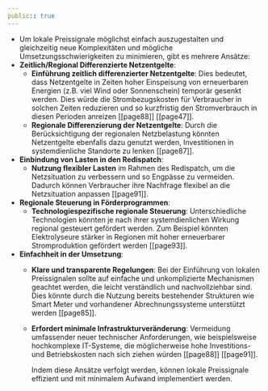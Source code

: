 ```yaml
---
public:: true
---
```

- Um lokale Preissignale möglichst einfach auszugestalten und gleichzeitig neue Komplexitäten und mögliche Umsetzungsschwierigkeiten zu minimieren, gibt es mehrere Ansätze:
- **Zeitlich/Regional Differenzierte Netzentgelte**:
	- **Einführung zeitlich differenzierter Netzentgelte**: Dies bedeutet, dass Netzentgelte in Zeiten hoher Einspeisung von erneuerbaren Energien (z.B. viel Wind oder Sonnenschein) temporär gesenkt werden. Dies würde die Strombezugskosten für Verbraucher in solchen Zeiten reduzieren und so kurzfristig den Stromverbrauch in diesen Perioden anreizen [[page88]] [[page47]].
	- **Regionale Differenzierung der Netzentgelte**: Durch die Berücksichtigung der regionalen Netzbelastung könnten Netzentgelte ebenfalls dazu genutzt werden, Investitionen in systemdienliche Standorte zu lenken [[page87]].
- **Einbindung von Lasten in den Redispatch**:
	- **Nutzung flexibler Lasten** im Rahmen des Redispatch, um die Netzsituation zu verbessern und so Engpässe zu vermeiden. Dadurch können Verbraucher ihre Nachfrage flexibel an die Netzsituation anpassen [[page91]].
- **Regionale Steuerung in Förderprogrammen**:
	- **Technologiespezifische regionale Steuerung**: Unterschiedliche Technologien könnten je nach ihrer systemdienlichen Wirkung regional gesteuert gefördert werden. Zum Beispiel könnten Elektrolyseure stärker in Regionen mit hoher erneuerbarer Stromproduktion gefördert werden [[page93]].
- **Einfachheit in der Umsetzung**:
	- **Klare und transparente Regelungen**: Bei der Einführung von lokalen Preissignalen sollte auf einfache und unkomplizierte Mechanismen geachtet werden, die leicht verständlich und nachvollziehbar sind. Dies könnte durch die Nutzung bereits bestehender Strukturen wie Smart Meter und vorhandener Abrechnungssysteme unterstützt werden [[page85]].
	- **Erfordert minimale Infrastrukturveränderung**: Vermeidung umfassender neuer technischer Anforderungen, wie beispielsweise hochkomplexe IT-Systeme, die möglicherweise hohe Investitions- und Betriebskosten nach sich ziehen würden [[page88]] [[page91]].
	  
	  Indem diese Ansätze verfolgt werden, können lokale Preissignale effizient und mit minimalem Aufwand implementiert werden.
